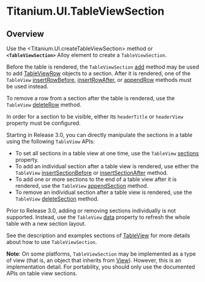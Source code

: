 # Titanium.UI.TableViewSection

<TypeHeader/>

## Overview

Use the <Titanium.UI.createTableViewSection> method or **`<TableViewSection>`** Alloy element to 
create a `TableViewSection`.

Before the table is rendered, the `TableViewSection` [add](Titanium.UI.TableViewSection.add) 
method may be used to add [TableViewRow](Titanium.UI.TableViewRow) objects to a section. After 
it is rendered, one of the `TableView` [insertRowBefore](Titanium.UI.TableView.insertRowBefore), 
[insertRowAfter](Titanium.UI.TableView.insertRowAfter), or 
[appendRow](Titanium.UI.TableView.appendRow) methods must be used instead. 

To remove a row from a section after the table is rendered, use the `TableView` 
[deleteRow](Titanium.UI.TableView.deleteRow) method. 

In order for a section to be visible, either its `headerTitle` or `headerView` property must be 
configured. 

Starting in Release 3.0, you can directly manipulate the sections in a table using the
following `TableView` APIs:

* To set all sections in a table view at one time, use the `TableView`
[sections](Titanium.UI.TableView.sections) property.
* To add an individual section after a table view is rendered, use either the `TableView`
[insertSectionBefore](Titanium.UI.TableView.insertSectionBefore)
or [insertSectionAfter](Titanium.UI.TableView.insertSectionAfter) method.
* To add one or more sections to the end of a table view after it is rendered, use the `TableView`
[appendSection](Titanium.UI.TableView.appendSection) method.
* To remove an individual section after a table view is rendered, use the `TableView`
[deleteSection](Titanium.UI.TableView.deleteSection) method.

Prior to Release 3.0, adding or removing sections individually is not supported. Instead, use the
`TableView` [data](Titanium.UI.TableView.data) property to refresh the whole table with a
new section layout. 

See the description and examples sections of [TableView](Titanium.UI.TableView) for more details 
about how to use `TableViewSection`.

**Note**: On some platforms, `TableViewSection` may be implemented as a type of view
(that is, an object that inherits from [View](Titanium.UI.View)). However, this is an
implementation detail. For portability, you should only use the documented APIs on 
table view sections.

<ApiDocs/>
